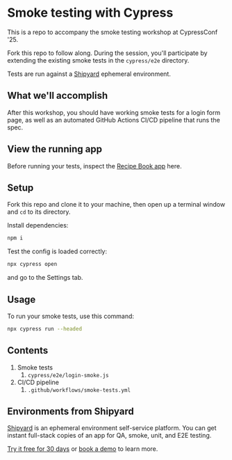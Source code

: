 # Smoke testing with Cypress

This is a repo to accompany the smoke testing workshop at CypressConf '25.

Fork this repo to follow along. During the session, you'll participate by extending the existing smoke tests in the `cypress/e2e` directory.

Tests are run against a [Shipyard](https://shipyard.build) ephemeral environment.

## What we'll accomplish

After this workshop, you should have working smoke tests for a login form page, as well as an automated GitHub Actions CI/CD pipeline that runs the spec.

## View the running app

Before running your tests, inspect the [Recipe Book app](https://recipebook-recipebook-pr7.dev.nbeck415.shipyard.host/) here.

## Setup

Fork this repo and clone it to your machine, then open up a terminal window and `cd` to its directory.

Install dependencies:
```sh
npm i
```

Test the config is loaded correctly:
```sh
npx cypress open
```
and go to the Settings tab.

## Usage

To run your smoke tests, use this command:

```sh
npx cypress run --headed
```

## Contents

1. Smoke tests
   1. `cypress/e2e/login-smoke.js`
2. CI/CD pipeline
   1. `.github/workflows/smoke-tests.yml`

## Environments from Shipyard

[Shipyard](https://shipyard.build) is an ephemeral environment self-service platform. You can get instant full-stack copies of an app for QA, smoke, unit, and E2E testing.

[Try it free for 30 days](https://shipyard.build/signup) or [book a demo](https://calendly.com/benjies) to learn more.
